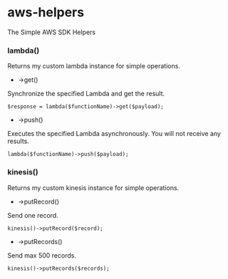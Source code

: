 # aws-helpers
The Simple AWS SDK Helpers

### lambda()

Returns my custom lambda instance for simple operations.

- ->get()

Synchronize the specified Lambda and get the result.
```
$response = lambda($functionName)->get($payload);
```

- ->push()

Executes the specified Lambda asynchronously. You will not receive any results.
```
lambda($functionName)->push($payload);
```

### kinesis()

Returns my custom kinesis instance for simple operations.

- ->putRecord()

Send one record.
```
kinesis()->putRecord($record);
```

- ->putRecords()

Send max 500 records.
```
kinesis()->putRecords($records);
```

